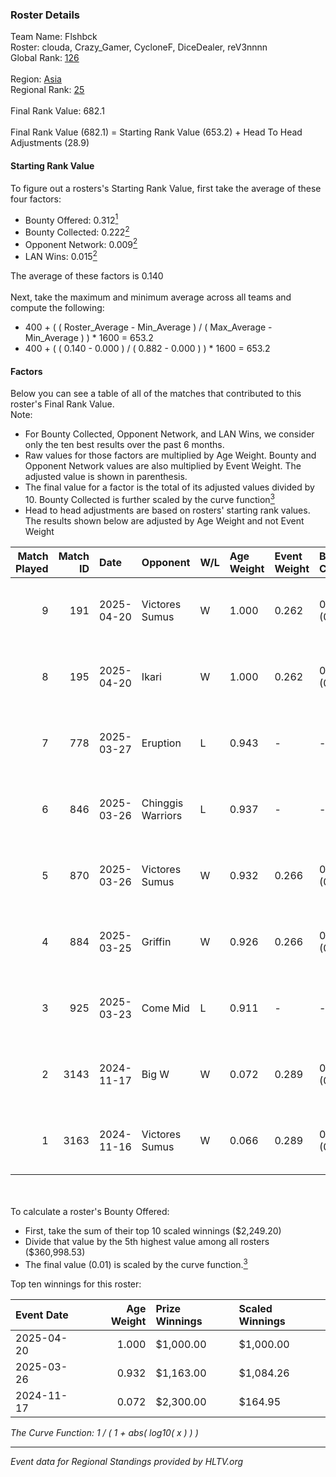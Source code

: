 ### Roster Details<br />
Team Name: Flshbck<br />
Roster: clouda, Crazy_Gamer, CycloneF, DiceDealer, reV3nnnn<br />
Global Rank: [126](../../standings_global_2025_05_05.md)<br />
<br />
Region: [Asia]( ../../standings_asia_2025_05_05.md)<br />
Regional Rank: [25]( ../../standings_asia_2025_05_05.md)<br />
<br />
Final Rank Value:  682.1<br />
<br />
Final Rank Value (682.1) = Starting Rank Value (653.2) + Head To Head Adjustments (28.9)<br />

#### Starting Rank Value<br />
To figure out a rosters's Starting Rank Value, first take the average of these four factors:<br />
- Bounty Offered: 0.312[<sup>1</sup>](#table2)
- Bounty Collected: 0.222[<sup>2</sup>](#table1)
- Opponent Network: 0.009[<sup>2</sup>](#table1)
- LAN Wins: 0.015[<sup>2</sup>](#table1)

The average of these factors is 0.140<br />
<br />
Next, take the maximum and minimum average across all teams and compute the following:<br />
- 400 + ( ( Roster_Average - Min_Average ) / ( Max_Average - Min_Average ) ) * 1600 = 653.2
- 400 + ( ( 0.140 - 0.000 ) / ( 0.882 - 0.000 ) ) * 1600 = 653.2


#### Factors<br />
Below you can see a table of all of the matches that contributed to this roster's Final Rank Value.<br />
Note:<br />

- For Bounty Collected, Opponent Network, and LAN Wins, we consider only the ten best results over the past 6 months.
- Raw values for those factors are multiplied by Age Weight. Bounty and Opponent Network values are also multiplied by Event Weight. The adjusted value is shown in parenthesis.
- The final value for a factor is the total of its adjusted values divided by 10. Bounty Collected is further scaled by the curve function[<sup>3</sup>](#curveFunction)
- Head to head adjustments are based on rosters' starting rank values. The results shown below are adjusted by Age Weight and not Event Weight
<span id="table1"></span><br />


| Match Played | Match ID | Date       | Opponent          | W/L | Age Weight | Event Weight | Bounty Collected | Opponent Network | LAN Wins  | H2H Adj. | Roster                                              |
| -: | -: | :- | :- | :- | :- | :- | :- | :- | :- | -: | :- |
|            9 |      191 | 2025-04-20 | Victores Sumus    | W   | 1.000      | 0.262        | 0.006 (0.002)    | 0.177 (0.046)    | 0 (0.000) |    16.12 | clouda, Crazy_Gamer, CycloneF, DiceDealer, reV3nnnn |
|            8 |      195 | 2025-04-20 | Ikari             | W   | 1.000      | 0.262        | 0.000 (0.000)    | 0.000 (0.000)    | 0 (0.000) |     5.79 | clouda, Crazy_Gamer, CycloneF, DiceDealer, reV3nnnn |
|            7 |      778 | 2025-03-27 | Eruption          | L   | 0.943      | -            | -                | -                | -         |    -4.32 | clouda, CycloneF, DEFAULTER, EmbeR, reV3nnnn        |
|            6 |      846 | 2025-03-26 | Chinggis Warriors | L   | 0.937      | -            | -                | -                | -         |    -1.41 | clouda, CycloneF, DEFAULTER, EmbeR, reV3nnnn        |
|            5 |      870 | 2025-03-26 | Victores Sumus    | W   | 0.932      | 0.266        | 0.006 (0.001)    | 0.177 (0.044)    | 0 (0.000) |    17.05 | clouda, CycloneF, DEFAULTER, EmbeR, reV3nnnn        |
|            4 |      884 | 2025-03-25 | Griffin           | W   | 0.926      | 0.266        | 0.000 (0.000)    | 0.000 (0.000)    | 0 (0.000) |     8.94 | clouda, CycloneF, DEFAULTER, EmbeR, reV3nnnn        |
|            3 |      925 | 2025-03-23 | Come Mid          | L   | 0.911      | -            | -                | -                | -         |   -15.54 | clouda, CycloneF, DEFAULTER, EmbeR, reV3nnnn        |
|            2 |     3143 | 2024-11-17 | Big W             | W   | 0.072      | 0.289        | 0.002 (0.000)    | 0.016 (0.000)    | 1 (0.072) |     0.98 | clouda, DEFAULTER, DiceDealer, Mcg!LLzZz, reV3nnnn  |
|            1 |     3163 | 2024-11-16 | Victores Sumus    | W   | 0.066      | 0.289        | 0.006 (0.000)    | 0.177 (0.003)    | 1 (0.066) |     1.24 | clouda, DEFAULTER, DiceDealer, Mcg!LLzZz, reV3nnnn  |

<br />
<span id="table2"></span><br />
To calculate a roster's Bounty Offered:<br />

- First, take the sum of their top 10 scaled winnings ($2,249.20)
- Divide that value by the 5th highest value among all rosters ($360,998.53)
- The final value (0.01) is scaled by the curve function.[<sup>3</sup>](#curveFunction)

Top ten winnings for this roster:<br />

| Event Date | Age Weight | Prize Winnings | Scaled Winnings |
| :- | -: | :- | :- |
| 2025-04-20 |      1.000 | $1,000.00      | $1,000.00       |
| 2025-03-26 |      0.932 | $1,163.00      | $1,084.26       |
| 2024-11-17 |      0.072 | $2,300.00      | $164.95         |


<span id="curveFunction"></span>_The Curve Function: 1 / ( 1 + abs( log10( x ) ) )_<br />

---
_Event data for Regional Standings provided by HLTV.org_<br />
